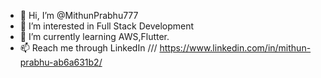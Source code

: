 - 👋 Hi, I’m @MithunPrabhu777
- 👀 I’m interested in Full Stack Development
- 🌱 I’m currently learning AWS,Flutter.
- 📫 Reach me through LinkedIn   /// https://www.linkedin.com/in/mithun-prabhu-ab6a631b2/
